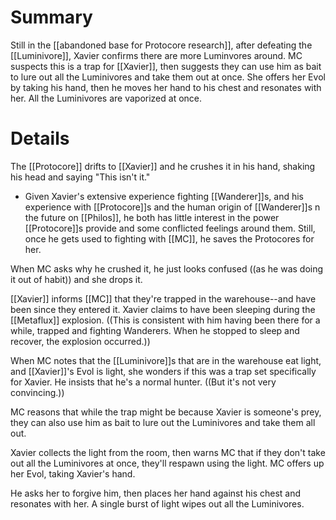 # Summary
Still in the [[abandoned base for Protocore research]], after defeating the [[Luminivore]], Xavier confirms there are more Luminvores around. MC suspects this is a trap for [[Xavier]], then suggests they can use him as bait to lure out all the Luminivores and take them out at once. She offers her Evol by taking his hand, then he moves her hand to his chest and resonates with her. All the Luminivores are vaporized at once.

# Details
The [[Protocore]] drifts to [[Xavier]] and he crushes it in his hand, shaking his head and saying "This isn't it."
* Given Xavier's extensive experience fighting [[Wanderer]]s, and his experience with [[Protocore]]s and the human origin of [[Wanderer]]s n the future on [[Philos]], he both has little interest in the power [[Protocore]]s provide and some conflicted feelings around them. Still, once he gets used to fighting with [[MC]], he saves the Protocores for her.

When MC asks why he crushed it, he just looks confused ((as he was doing it out of habit)) and she drops it.

[[Xavier]] informs [[MC]] that they're trapped in the warehouse--and have been since they entered it. Xavier claims to have been sleeping during the [[Metaflux]] explosion. ((This is consistent with him having been there for a while, trapped and fighting Wanderers. When he stopped to sleep and recover, the explosion occurred.))

When MC notes that the [[Luminivore]]s that are in the warehouse eat light, and [[Xavier]]'s Evol is light, she wonders if this was a trap set specifically for Xavier. He insists that he's a normal hunter. ((But it's not very convincing.))

MC reasons that while the trap might be because Xavier is someone's prey, they can also use him as bait to lure out the Luminivores and take them all out.

Xavier collects the light from the room, then warns MC that if they don't take out all the Luminivores at once, they'll respawn using the light. MC offers up her Evol, taking Xavier's hand.

He asks her to forgive him, then places her hand against his chest and resonates with her. A single burst of light wipes out all the Luminivores.

